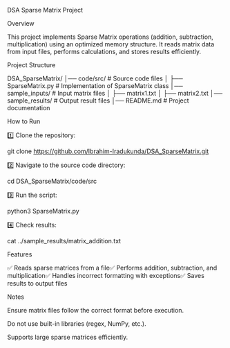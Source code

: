 DSA Sparse Matrix Project

Overview

This project implements Sparse Matrix operations (addition, subtraction, multiplication) using an optimized memory structure. It reads matrix data from input files, performs calculations, and stores results efficiently.

Project Structure

DSA_SparseMatrix/
│── code/src/                   # Source code files
│   ├── SparseMatrix.py         # Implementation of SparseMatrix class
│── sample_inputs/              # Input matrix files
│   ├── matrix1.txt
│   ├── matrix2.txt
│── sample_results/             # Output result files
│── README.md                   # Project documentation

How to Run

1️⃣ Clone the repository:

git clone https://github.com/Ibrahim-Iradukunda/DSA_SparseMatrix.git

2️⃣ Navigate to the source code directory:

cd DSA_SparseMatrix/code/src

3️⃣ Run the script:

python3 SparseMatrix.py

4️⃣ Check results:

cat ../sample_results/matrix_addition.txt

Features

✅ Reads sparse matrices from a file✅ Performs addition, subtraction, and multiplication✅ Handles incorrect formatting with exceptions✅ Saves results to output files

Notes

Ensure matrix files follow the correct format before execution.

Do not use built-in libraries (regex, NumPy, etc.).

Supports large sparse matrices efficiently.
